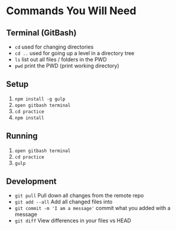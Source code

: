 # Commands You Will Need

## Terminal (GitBash)
- `cd` used for changing directories
- `cd ..` used for going up a level in a directory tree
- `ls` list out all files / folders in the PWD
- `pwd` print the PWD (print working directory)

## Setup
1. `npm install -g gulp`
1. `open gitbash terminal`
2. `cd practice`
3. `npm install`

## Running
1. `open gitbash terminal`
2. `cd practice`
3. `gulp`

## Development
- `git pull` Pull down all changes from the remote repo
- `git add --all` Add all changed files into
- `git commit -m 'I am a message'` commit what you added with a message
- `git diff` View differences in your files vs HEAD
